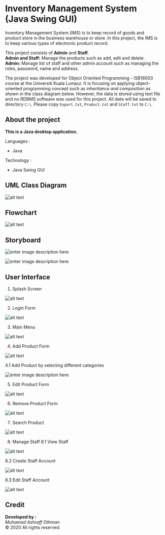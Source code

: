 
# Inventory Management System (Java Swing GUI)
Inventory Management System (IMS) is to keep record of goods and product store in the business warehouse or store. In this project, the IMS is to keep various types of electronic product record. 

This project consists of **Admin** and **Staff**. <br>
**Admin and Staff:** Manage the products such as add, edit and delete.<br>
**Admin:** Manage list of staff and other admin account such as managing the roles, password, name and address.<br>

The project was developed for Object Oriented Programming - ISB16003 course at the Universiti Kuala Lumpur.
It is focusing on applying object-oriented programming concept such as *inheritance and composition* as shown in the class diagram below. However, the data is stored using text file and no RDBMS software was used for this project. All data will be saved to directory `C:\`. Please copy `Export.txt`, `Product.txt` and `Staff.txt` to `C:\`.

## About the project

**This is a Java desktop application.**

Languages :
-   Java

Technology :
- Java Swing GUI


## UML Class Diagram
![alt text](https://i.imgur.com/8dGUWoc.png)

## Flowchart
![alt text](https://i.imgur.com/hgVL0Kc.png)

## Storyboard
![enter image description here](https://raw.githubusercontent.com/iamashraff/inventory-management-system/main/img/Storyboard.jpg)

![enter image description here](https://raw.githubusercontent.com/iamashraff/inventory-management-system/main/img/Storyboard2.jpg)

## User Interface

1. Splash Screen

![alt text](https://i.imgur.com/FnpaAk6.jpg)

2. Login Form

![alt text](https://i.imgur.com/mLMN6KJ.jpg)

3. Main Menu

![alt text](https://i.imgur.com/IVRvRpI.jpg)

4. Add Product Form

![alt text](https://i.imgur.com/NLG613H.jpg)

4.1 Add Product by selecting different categories

![enter image description here](https://raw.githubusercontent.com/iamashraff/inventory-management-system/main/img/AddProduct_List.jpg)


5. Edit Product Form

![alt text](https://i.imgur.com/4rirl2m.jpg)

6. Remove Product Form

![alt text](https://i.imgur.com/SeetiET.jpg)


7. Search Product

![alt text](https://i.imgur.com/uYJSA8E.jpg)

8. Manage Staff
8.1 View Staff

![alt text](https://i.imgur.com/4zyUoUk.png)

8.2 Create Staff Account

![alt text](https://i.imgur.com/Rx5x8vL.png)

8.3 Edit Staff Account

![alt text](https://i.imgur.com/iKLXWB8.png)

## Credit

**Developed by :**  
_Muhamad Ashraff Othman_  
© 2020 All rights reserved.

